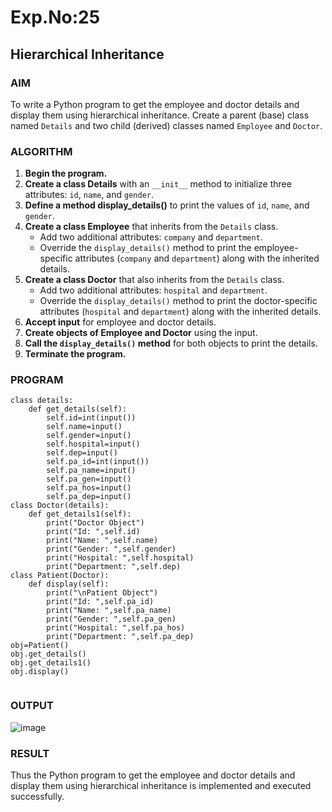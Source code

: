 # Exp.No:25  
## Hierarchical Inheritance


### AIM  
To write a Python program to get the employee and doctor details and display them using hierarchical inheritance. Create a parent (base) class named `Details` and two child (derived) classes named `Employee` and `Doctor`.

### ALGORITHM

1. **Begin the program.**
2. **Create a class Details** with an `__init__` method to initialize three attributes: `id`, `name`, and `gender`.
3. **Define a method display_details()** to print the values of `id`, `name`, and `gender`.
4. **Create a class Employee** that inherits from the `Details` class. 
   - Add two additional attributes: `company` and `department`.
   - Override the `display_details()` method to print the employee-specific attributes (`company` and `department`) along with the inherited details.
5. **Create a class Doctor** that also inherits from the `Details` class. 
   - Add two additional attributes: `hospital` and `department`.
   - Override the `display_details()` method to print the doctor-specific attributes (`hospital` and `department`) along with the inherited details.
6. **Accept input** for employee and doctor details.
7. **Create objects of Employee and Doctor** using the input.
8. **Call the `display_details()` method** for both objects to print the details.
9. **Terminate the program.**


### PROGRAM
```
class details:
    def get_details(self):
        self.id=int(input())
        self.name=input()
        self.gender=input()
        self.hospital=input()
        self.dep=input()
        self.pa_id=int(input())
        self.pa_name=input()
        self.pa_gen=input()
        self.pa_hos=input()
        self.pa_dep=input()
class Doctor(details):
    def get_details1(self):
        print("Doctor Object")
        print("Id: ",self.id)
        print("Name: ",self.name)
        print("Gender: ",self.gender)
        print("Hospital: ",self.hospital)
        print("Department: ",self.dep)
class Patient(Doctor):
    def display(self):
        print("\nPatient Object")
        print("Id: ",self.pa_id)
        print("Name: ",self.pa_name)
        print("Gender: ",self.pa_gen)
        print("Hospital: ",self.pa_hos)
        print("Department: ",self.pa_dep)
obj=Patient()
obj.get_details()
obj.get_details1()
obj.display()
        
```

### OUTPUT  

![image](https://github.com/user-attachments/assets/89872650-d5be-4d68-a1fc-6c3871641504)
 


### RESULT
Thus the Python program to get the employee and doctor details and display them using hierarchical inheritance is implemented and executed successfully.
